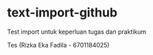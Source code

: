 # text-import-github
Test import untuk keperluan tugas dan praktikum

Tes (Rizka Eka Fadila - 6701184025)
